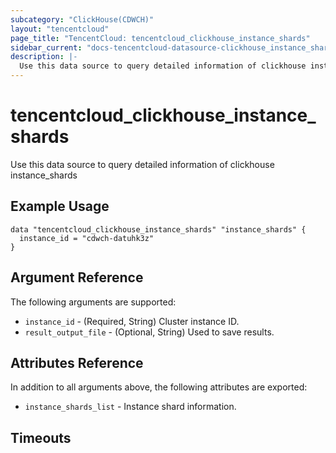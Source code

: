 ```yaml
---
subcategory: "ClickHouse(CDWCH)"
layout: "tencentcloud"
page_title: "TencentCloud: tencentcloud_clickhouse_instance_shards"
sidebar_current: "docs-tencentcloud-datasource-clickhouse_instance_shards"
description: |-
  Use this data source to query detailed information of clickhouse instance_shards
---
```


# tencentcloud_clickhouse_instance_shards

Use this data source to query detailed information of clickhouse instance_shards

## Example Usage

```hcl
data "tencentcloud_clickhouse_instance_shards" "instance_shards" {
  instance_id = "cdwch-datuhk3z"
}
```

## Argument Reference

The following arguments are supported:

* `instance_id` - (Required, String) Cluster instance ID.
* `result_output_file` - (Optional, String) Used to save results.

## Attributes Reference

In addition to all arguments above, the following attributes are exported:

* `instance_shards_list` - Instance shard information.


## Timeouts

<no value>



